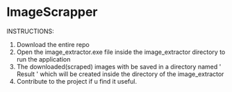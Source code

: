 # ImageScrapper
INSTRUCTIONS:
1) Download the entire repo
2) Open the image_extractor.exe file inside the image_extractor directory to run the application
3) The downloaded(scraped) images with be saved in a directory named ' Result ' which will be created inside the directory of the image_extractor
4) Contribute to the project if u find it useful.
